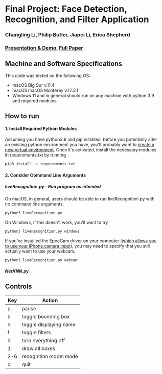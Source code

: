 # Final Project: Face Detection, Recognition, and Filter Application
### Changling Li, Philip Butler, Jiapei Li, Erica Shepherd

### [Presentation & Demo](link), [Full Paper](link)

## Machine and Software Specifications
This code was tested on the following OS:
- macOS Big Sur v.11.4
- macOS macOS Monterey v.12.3.1
- Windows 11
and in general should run on any machine with python 3.9 and required modules

## How to run
#### 1. Install Required Python Modules
Assuming you have python3.9 and pip installed, before you potentially alter an existing python environment you have, you'll probably want to [create a new virtual environment](https://docs.python.org/3/library/venv.html).
Once it's activated, install the necessary modules in requirements.txt by running
```sh
pip3 install -r requirements.txt
```

#### 2. Consider Command Line Arguments
##### liveRecognition.py - Run program as intended
On macOS, in general, users should be able to run liveRecognition.py with no command line arguments.
```sh
python3 liveRecognition.py
```
On Windows, if this doesn't work, you'll want to try
```sh
python3 liveRecognition.py windows
```
If you've installed the EpocCam driver on your computer ([which allows you to use your iPhone camera input](https://www.elgato.com/en/epoccam)),
you may need to specify that you still actually want to use your webcam.
```sh
python3 liveRecognition.py webcam
```
##### NetKNN.py


## Controls
| Key | Action|
| ------ | ------ |
| p | pause |
| b | toggle bounding box |
| n | toggle displaying name |
| f | toggle filters |
| 0 | turn everything off |
| 1 | draw all boxes |
| 2-6 | recognition model mode |
| q | quit |



